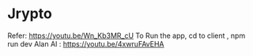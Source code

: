 # Jrypto
Refer: https://youtu.be/Wn_Kb3MR_cU
To Run the app, cd to client , npm run dev
Alan AI : https://youtu.be/4xwruFAvEHA
